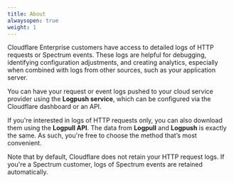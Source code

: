 ```yaml
---
title: About
alwaysopen: true
weight: 1
---
```


Cloudflare Enterprise customers have access to detailed logs of HTTP requests or Spectrum events. These logs are helpful for debugging, identifying configuration adjustments, and creating analytics, especially when combined with logs from other sources, such as your application server. 

You can have your request or event logs pushed to your cloud service provider using the **Logpush service**, which can be configured via the Cloudflare dashboard or an API. 

If you're interested in logs of HTTP requests only, you can also download them using the **Logpull API**. The data from **Logpull** and **Logpush** is exactly the same.  As such, you're free to choose the method that’s most convenient. 

Note that by default, Cloudflare does not retain your HTTP request logs. If you're a Spectrum customer, logs of Spectrum events are retained automatically.
